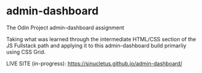 # admin-dashboard

The Odin Project admin-dashboard assignment

Taking what was learned through the intermediate HTML/CSS section of the JS Fullstack path
and applying it to this admin-dashboard build primarliy using CSS Grid. 

LIVE SITE (in-progress): https://sinucletus.github.io/admin-dashboard/